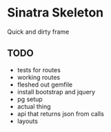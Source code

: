 # Sinatra Skeleton

Quick and dirty frame

## TODO

<ul>
	<li>tests for routes</li>
	<li>working routes</li>
	<li>fleshed out gemfile</li>
	<li>install bootstrap and jquery</li>
	<li>pg setup</li>
	<li>actual thing</li>
	<li>api that returns json from calls</li>
	<li>layouts</li>
</ul>
